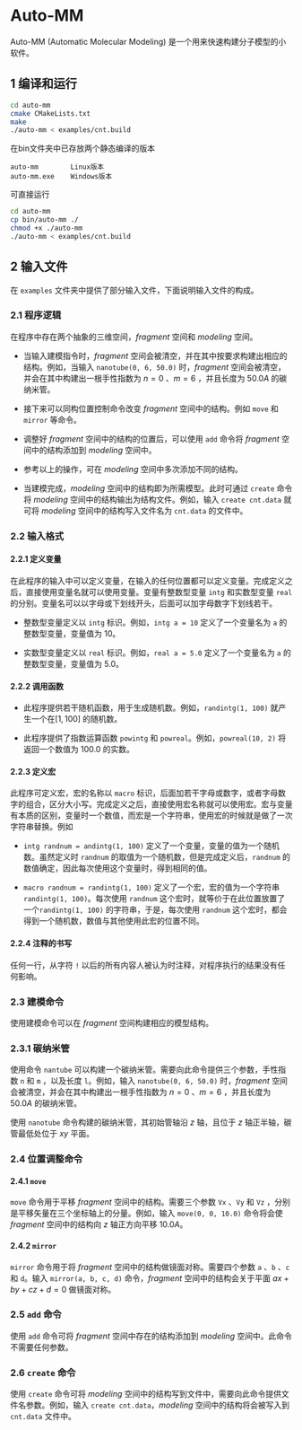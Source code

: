 # Auto-MM

Auto-MM (Automatic Molecular Modeling) 是一个用来快速构建分子模型的小软件。

## 1 编译和运行

```bash
cd auto-mm
cmake CMakeLists.txt
make
./auto-mm < examples/cnt.build
```

在bin文件夹中已存放两个静态编译的版本
```
auto-mm        Linux版本
auto-mm.exe    Windows版本
```

可直接运行
```bash
cd auto-mm
cp bin/auto-mm ./
chmod +x ./auto-mm
./auto-mm < examples/cnt.build
```

## 2 输入文件

在 `examples` 文件夹中提供了部分输入文件，下面说明输入文件的构成。

### 2.1 程序逻辑

在程序中存在两个抽象的三维空间，$fragment$ 空间和 $modeling$ 空间。


* 当输入建模指令时，$fragment$ 空间会被清空，并在其中按要求构建出相应的结构。例如，当输入 `nanotube(0, 6, 50.0)` 时，$fragment$ 空间会被清空，并会在其中构建出一根手性指数为 $n=0$ 、$m=6$ ，并且长度为 $50.0 A$ 的碳纳米管。

* 接下来可以同构位置控制命令改变 $fragment$ 空间中的结构。例如 `move` 和 `mirror` 等命令。

* 调整好 $fragment$ 空间中的结构的位置后，可以使用 `add` 命令将 $fragment$ 空间中的结构添加到 $modeling$ 空间中。

* 参考以上的操作，可在 $modeling$ 空间中多次添加不同的结构。

* 当建模完成，$modeling$ 空间中的结构即为所需模型。此时可通过 `create` 命令将 $modeling$ 空间中的结构输出为结构文件。例如，输入 `create cnt.data` 就可将 $modeling$ 空间中的结构写入文件名为 `cnt.data` 的文件中。


### 2.2 输入格式

#### 2.2.1 定义变量

在此程序的输入中可以定义变量，在输入的任何位置都可以定义变量。完成定义之后，直接使用变量名就可以使用变量。变量有整数型变量 `intg` 和实数型变量 `real` 的分别。变量名可以以字母或下划线开头，后面可以加字母数字下划线若干。

* 整数型变量定义以 `intg` 标识。例如，`intg a = 10` 定义了一个变量名为 `a` 的整数型变量，变量值为 $10$。

* 实数型变量定义以 `real` 标识。例如，`real a = 5.0` 定义了一个变量名为 `a` 的整数型变量，变量值为 $5.0$。

#### 2.2.2 调用函数

* 此程序提供若干随机函数，用于生成随机数。例如，`randintg(1, 100)` 就产生一个在$[1,100]$ 的随机数。

* 此程序提供了指数运算函数 `powintg` 和 `powreal`。例如，`powreal(10, 2)` 将返回一个数值为 $100.0$ 的实数。

#### 2.2.3 定义宏

此程序可定义宏，宏的名称以 `macro` 标识，后面加若干字母或数字，或者字母数字的组合，区分大小写。完成定义之后，直接使用宏名称就可以使用宏。宏与变量有本质的区别，变量时一个数值，而宏是一个字符串，使用宏的时候就是做了一次字符串替换。例如

* `intg randnum = andintg(1, 100)` 定义了一个变量，变量的值为一个随机数。虽然定义时 `randnum` 的取值为一个随机数，但是完成定义后，`randnum` 的数值确定，因此每次使用这个变量时，得到相同的值。

* `macro randnum = randintg(1, 100)` 定义了一个宏，宏的值为一个字符串 `randintg(1, 100)`。每次使用 `randnum` 这个宏时，就等价于在此位置放置了一个`randintg(1, 100)` 的字符串，于是，每次使用 `randnum` 这个宏时，都会得到一个随机数，数值与其他使用此宏的位置不同。

#### 2.2.4 注释的书写

任何一行，从字符 `!` 以后的所有内容人被认为时注释，对程序执行的结果没有任何影响。


### 2.3 建模命令

使用建模命令可以在 $fragment$ 空间构建相应的模型结构。

### 2.3.1 碳纳米管

使用命令 `nantube` 可以构建一个碳纳米管。需要向此命令提供三个参数，手性指数 `n` 和 `m` ，以及长度 `l`。例如，输入 `nanotube(0, 6, 50.0)` 时，$fragment$ 空间会被清空，并会在其中构建出一根手性指数为 $n=0$ 、$m=6$ ，并且长度为 $50.0 A$ 的碳纳米管。

使用 `nanotube` 命令构建的碳纳米管，其初始管轴沿 $z$ 轴，且位于 $z$ 轴正半轴，碳管最低处位于 $xy$ 平面。


### 2.4 位置调整命令

#### 2.4.1 `move`

`move` 命令用于平移 $fragment$ 空间中的结构。需要三个参数 `Vx` 、`Vy` 和 `Vz` ，分别是平移矢量在三个坐标轴上的分量。例如，输入 `move(0, 0, 10.0)` 命令将会使 $fragment$ 空间中的结构向 $z$ 轴正方向平移 $10.0 A$。

#### 2.4.2 `mirror`

`mirror` 命令用于将 $fragment$ 空间中的结构做镜面对称。需要四个参数 `a` 、`b` 、`c` 和 `d`。输入 `mirror(a, b, c, d)` 命令，$fragment$ 空间中的结构会关于平面 $ax + by + cz + d = 0$ 做镜面对称。


### 2.5 `add` 命令

使用 `add` 命令可将 $fragment$ 空间中存在的结构添加到 $modeling$ 空间中。此命令不需要任何参数。


### 2.6 `create` 命令

使用 `create` 命令可将 $modeling$ 空间中的结构写到文件中，需要向此命令提供文件名参数。例如，输入 `create cnt.data`，$modeling$ 空间中的结构将会被写入到 `cnt.data` 文件中。

